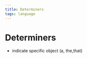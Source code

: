 ```yaml
---
title: Determiners
tags: language
---
```


# Determiners
- indicate specific object (a, the,that)




















































































